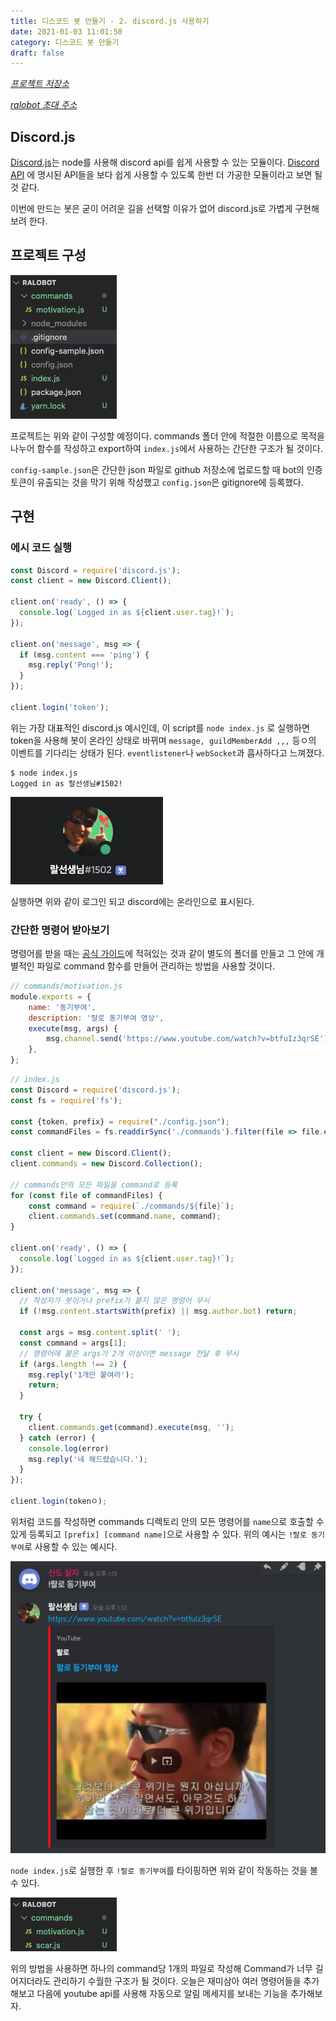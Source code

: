 ```yaml
---
title: 디스코드 봇 만들기 - 2. discord.js 사용하기
date: 2021-01-03 11:01:50
category: 디스코드 봇 만들기
draft: false
---
```


[*프로젝트 저장소*](https://github.com/veatoriche/ralobot)

[*ralobot 초대 주소*](https://discord.com/api/oauth2/authorize?client_id=795105038506131456&permissions=522304&scope=bot)

## Discord.js
[Discord.js](https://discord.js.org/#/)는 node를 사용해 discord api를 쉽게 사용할 수 있는 모듈이다. [Discord API](https://discord.com/developers/docs/intro) 에 명시된 API들을 보다 쉽게 사용할 수 있도록 한번 더 가공한 모듈이라고 보면 될 것 같다.

이번에 만드는 봇은 굳이 어려운 길을 선택할 이유가 없어 discord.js로 가볍게 구현해보려 한다.

## 프로젝트 구성

![](./images/2021-01-03-13-16-19.png)

프로젝트는 위와 같이 구성할 예정이다. commands 폴더 안에 적절한 이름으로 목적을 나누어 함수를 작성하고 export하여 `index.js`에서 사용하는 간단한 구조가 될 것이다.

`config-sample.json`은 간단한 json 파일로 github 저장소에 업로드할 때 bot의 인증 토큰이 유출되는 것을 막기 위해 작성했고 `config.json`은 gitignore에 등록했다.

## 구현

### 에시 코드 실행

```javascript
const Discord = require('discord.js');
const client = new Discord.Client();

client.on('ready', () => {
  console.log(`Logged in as ${client.user.tag}!`);
});

client.on('message', msg => {
  if (msg.content === 'ping') {
    msg.reply('Pong!');
  }
});

client.login('token');
```

위는 가장 대표적인 discord.js 예시인데, 이 script를 `node index.js` 로 실행하면 token을 사용해 봇이 온라인 상태로 바뀌며 `message, guildMemberAdd ,,,` 등ㅇ의 이벤트를 기다리는 상태가 된다. `eventlistener`나 `webSocket`과 흡사하다고 느껴졌다.

```
$ node index.js 
Logged in as 랄선생님#1502!
```
![](./images/2021-01-03-12-29-00.png)

실행하면 위와 같이 로그인 되고 discord에는 온라인으로 표시된다.

### 간단한 명령어 받아보기

명령어를 받을 때는 [공식 가이드](https://discordjs.guide/command-handling/#individual-command-files)에 적혀있는 것과 같이 별도의 폴더를 만들고 그 안에 개별적인 파일로 command 함수를 만들어 관리하는 방법을 사용할 것이다. 

```javascript
// commands/motivation.js
module.exports = {
	name: '동기부여',
	description: '랄로 동기부여 영상',
	execute(msg, args) {
		msg.channel.send('https://www.youtube.com/watch?v=btfuIz3qrSE');
	},
};
```

```javascript
// index.js
const Discord = require('discord.js');
const fs = require('fs');

const {token, prefix} = require("./config.json");
const commandFiles = fs.readdirSync('./commands').filter(file => file.endsWith('.js'));

const client = new Discord.Client();
client.commands = new Discord.Collection();

// commands안의 모든 파일을 command로 등록
for (const file of commandFiles) {
	const command = require(`./commands/${file}`);
	client.commands.set(command.name, command);
}

client.on('ready', () => {
  console.log(`Logged in as ${client.user.tag}!`);
});

client.on('message', msg => {
  // 작성자가 봇이거나 prefix가 붙지 않은 명령어 무시
  if (!msg.content.startsWith(prefix) || msg.author.bot) return;

  const args = msg.content.split(' ');
  const command = args[1];
  // 명령어에 붙은 args가 2개 이상이면 message 전달 후 무시
  if (args.length !== 2) {
    msg.reply('1개만 붙여라');
    return;
  }

  try {
    client.commands.get(command).execute(msg, '');
  } catch (error) {
    console.log(error)
    msg.reply('네 해드렸습니다.');
  }
});

client.login(tokenㅇ);
```

위처럼 코드를 작성하면 commands 디렉토리 안의 모든 명령어를 `name`으로 호출할 수 있게 등록되고 `[prefix] [command name]`으로 사용할 수 있다. 위의 예시는 `!랄로 동기부여`로 사용할 수 있는 예시다.

![](./images/2021-01-03-13-26-33.png)

`node index.js`로 실행한 후 `!랄로 동기부여`를 타이핑하면 위와 같이 작동하는 것을 볼 수 있다.

![](./images/2021-01-03-13-27-22.png)

위의 방법을 사용하면 하나의 command당 1개의 파일로 작성해 Command가 너무 길어지더라도 관리하기 수월한 구조가 될 것이다. 오늘은 재미삼아 여러 명령어들을 추가해보고 다음에 youtube api를 사용해 자동으로 알림 메세지를 보내는 기능을 추가해보자.

